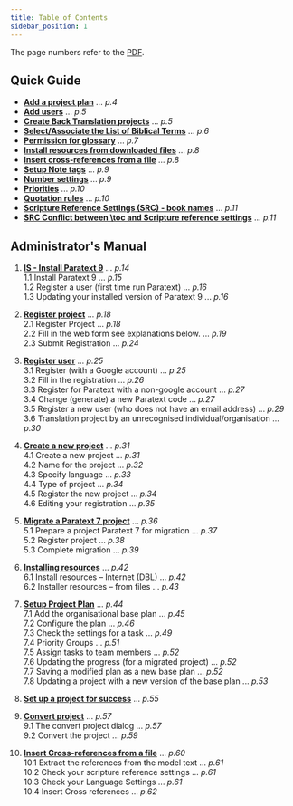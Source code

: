 ```yaml
---  
title: Table of Contents
sidebar_position: 1
---  
```


The page numbers refer to the [PDF](pathname:///img/Ptx-adminman-en-next.pdf).
  
## Quick Guide 

- [**Add a project plan**](Quick-guide-admn-tasks#add-a-project-plan) ... *p.4*  
- [**Add users**](Quick-guide-admn-tasks#add-users) ... *p.5*  
- [**Create Back Translation projects**](Quick-guide-admn-tasks#create-back-translation-projects)  ... *p.5*
- [**Select/Associate the List of Biblical Terms**](Quick-guide-admn-tasks#selectassociate-the-list-of-biblical-terms) ... *p.6*  
- [**Permission for glossary**](Quick-guide-admn-tasks#permission-for-glossary) ... *p.7*  
- [**Install resources from downloaded files**](Quick-guide-admn-tasks#install-resources-from-downloaded-files) ... *p.8*  
- [**Insert cross-references from a file**](Quick-guide-admn-tasks#insert-cross-references-from-a-file) ... *p.8*  
- [**Setup Note tags**](Quick-guide-admn-tasks#setup-note-tags) ... *p.9*  
- [**Number settings**](Quick-guide-admn-tasks#number-settings) ... *p.9*  
- [**Priorities**](Quick-guide-admn-tasks#priorities) ... *p.10*  
- [**Quotation rules**](Quick-guide-admn-tasks#quotation-rules) ... *p.10*  
- [**Scripture Reference Settings (SRC) - book names**](Quick-guide-admn-tasks#src---book-names) ... *p.11*  
- [**SRC Conflict between \\toc and Scripture reference settings**](Quick-guide-admn-tasks#src-conflict-between-toc-and-scripture-reference-settings) ... *p.11*  

## Administrator's Manual 

1. [**IS - Install Paratext 9**](1.IS.md)  ... *p.14*     
 1.1 Install Paratext 9  ... *p.15*  
 1.2 Register a user (first time run Paratext)  ... *p.16*      
 1.3 Updating your installed version of Paratext 9  ... *p.16*    
  
2. [**Register project**](2.REGP.md)  ... *p.18*   
 2.1 Register Project  ... *p.18*  
 2.2 Fill in the web form see explanations below.  ... *p.19*  
 2.3 Submit Registration  ... *p.24*  
  
3. [**Register user**](3.REGU.md)   ... *p.25*  
 3.1 Register (with a Google account)  ... *p.25*    
 3.2 Fill in the registration  ... *p.26*    
 3.3 Register for Paratext with a non-google account  ... *p.27*    
 3.4 Change (generate) a new Paratext code  ... *p.27*    
 3.5 Register a new user (who does not have an email address)  ... *p.29*    
 3.6 Translation project by an unrecognised individual/organisation  ... *p.30*    
   
4. [**Create a new project**](4.CP.md)  ... *p.31*  
  4.1 Create a new project  ... *p.31*    
  4.2 Name for the project  ... *p.32*    
  4.3 Specify language  ... *p.33*    
  4.4 Type of project  ... *p.34*    
  4.5 Register the new project  ... *p.34*    
  4.6 Editing your registration  ... *p.35*    
  
5. [**Migrate a Paratext 7 project**](5.MD.md)  ... *p.36*  
  5.1 Prepare a project Paratext 7 for migration  ... *p.37*    
  5.2 Register project  ... *p.38*    
  5.3 Complete migration  ... *p.39*    
  
6. [**Installing resources**](6.IR.md)  ... *p.42*  
 6.1 Install resources – Internet (DBL)  ... *p.42*    
 6.2 Installer resources – from files  ... *p.43*     
  
7. [**Setup Project Plan**](7.PP1.md)  ... *p.44*  
 7.1 Add the organisational base plan  ... *p.45*    
 7.2 Configure the plan  ... *p.46*    
 7.3 Check the settings for a task  ... *p.49*    
 7.4 Priority Groups  ... *p.51*  
 7.5 Assign tasks to team members  ... *p.52*    
 7.6 Updating the progress (for a migrated project)  ... *p.52*    
 7.7 Saving a modified plan as a new base plan  ... *p.52*    
 7.8 Updating a project with a new version of the base plan  ... *p.53*    
   
8. [**Set up a project for success**](8.SPS.md)  ... *p.55* 
  
9. [**Convert project**](9.CV.md)   ... *p.57*  
  9.1 The convert project dialog  ... *p.57*    
  9.2 Convert the project  ... *p.59*    
  
10. [**Insert Cross-references from a file**](10.CR.md)   ... *p.60*  
  10.1 Extract the references from the model text  ... *p.61*    
  10.2 Check your scripture reference settings  ... *p.61*    
  10.3 Check your Language Settings  ... *p.61*    
  10.4 Insert Cross references  ... *p.62*    

